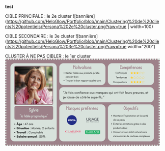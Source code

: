 **test**

CIBLE PRINCIPALE : le 2e cluster
![bannière](https://github.com/HeloGlow/Portfolio/blob/main/Clustering%20de%20clients%20potentiels/Persona%202e%20cluster.png?raw=true | width=100)

CIBLE SECONDAIRE : le 3e cluster
![bannière](https://github.com/HeloGlow/Portfolio/blob/main/Clustering%20de%20clients%20potentiels/Persona%203e%20cluster.png?raw=true width="200")

CLUSTER À NE PAS CIBLER : le 1er cluster
![bannière](https://github.com/HeloGlow/Portfolio/blob/main/Clustering%20de%20clients%20potentiels/Persona%201er%20cluster.png?raw=true)
